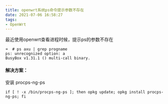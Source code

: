 ```yaml
---
title: openwrt系统ps命令提示参数不存在
date: 2021-07-06 16:58:27
tags:
- OpenWrt
---
```


最近使用openwrt查看进程时候，提示ps的参数不存在



```
➜  # ps axu | grep progname
ps: unrecognized option: a
BusyBox v1.31.1 () multi-call binary.
```

#### 解决方案：

安装 procps-ng-ps

```
if [ ! -x /bin/procps-ng-ps ]; then opkg update; opkg install procps-ng-ps; fi
```

<!--more-->
